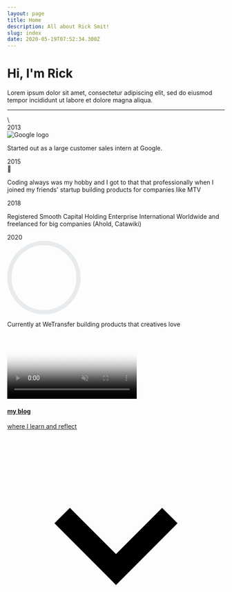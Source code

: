 ```yaml
---
layout: page
title: Home
description: All about Rick Smit!
slug: index
date: 2020-05-19T07:52:34.300Z
---
```

<div class="py-12">
  <h1 class="leading-tight text-4xl font-semibold mb-4 mt-6 text-center pb-2 sm:text-5xl">Hi, I'm Rick</h1>
  <p class="mb-12 text-center">Lorem ipsum dolor sit amet, consectetur adipiscing elit, sed do eiusmod tempor incididunt ut labore et dolore magna aliqua.<p>
</div>
<hr class="border-dotted border-b-2 border-t-2 mb-16 pb-1">
<div class="main flex md:flex-row flex-col mb-24">
  <div class="updates flex flex-col flex-2 self-center">
    <div class="update">\
      <div class="line ml-6"></div>
      <aside class="timestamp w-12">2013</aside>
      <main class="info">
        <img src="/images/uploads/google-logo.png" alt="Google logo">
      <p>Started out as a large customer sales intern at Google.</p>
      </main>
    </div>
    <div class="update">
      <div class="line ml-6"></div>
      <aside class="timestamp w-12">2015</aside>
      <main class="info">
        <span class="emoji">🚀</span>
      <p>Coding always was my hobby and I got to that that professionally when I joined my friends' startup building products for companies like MTV</p>
      </main>
    </div>
    <div class="update">
      <div class="line ml-6"></div>
      <aside class="timestamp w-12">2018</aside>
      <main class="info">
        <canvas id="canvas" width="51" height="51"></canvas>
      <p>Registered Smooth Capital Holding Enterprise International Worldwide and freelanced for big companies (Ahold, Catawiki)</p>
      </main>
    </div>
    <div class="update">
      <aside class="timestamp w-12">2020</aside>
      <main class="info">
        <svg id="wetransfer-spinner" viewBox="0 0 170 170" height="170" width="170" shapeRendering="geometricPrecision"  xmlns="http://www.w3.org/2000/svg">
          <circle
            r="80"
            cx="85"
            cy="85"
            fill="transparent"
            stroke="rgb(232, 235, 237)"
            stroke-dashoffset="0"
            stroke-width="10"
          />
        </svg>
        <p>Currently at WeTransfer building products that creatives love</p>
      </main>
    </div>
  <span class="border-dotted w-2 border-l-2 border-r-2 md:mx-16 md:my-0 my-16"></span>
  <div class="relative group">
    <video poster="/images/uploads/lake-tahoe.jpg" class="w-full min-h-full rounded-lg" autoplay loop muted playsInline >
    </video>
    <a class="absolute bottom-0 top-0 left-0 right-0 p-8 text-white flex justify-end flex-col" href="/blog/">
      <h4>my blog</h4>
      <p class="text-sm">where I learn and reflect</p>
      <svg class="fill-current w-4 h-4 mr-8 self-center transform -rotate-90 absolute right-0" xmlns="http://www.w3.org/2000/svg" viewBox="0 0 20 20"><path d="M9.293 12.95l.707.707L15.657 8l-1.414-1.414L10 10.828 5.757 6.586 4.343 8z"/></svg>
    </a>
  </div>
</div>